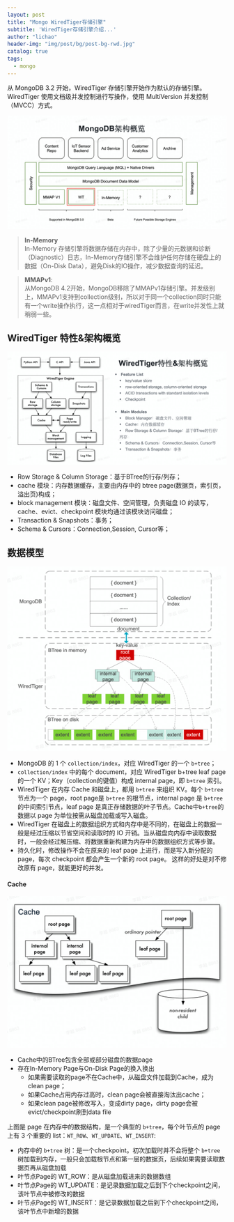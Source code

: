 ```yaml
---
layout: post
title: "Mongo WiredTiger存储引擎"
subtitle: 'WiredTiger存储引擎介绍...'
author: "lichao"
header-img: "img/post/bg/post-bg-rwd.jpg"
catalog: true
tags:
  - mongo 
---
```

 
从 MongoDB 3.2 开始，WiredTiger 存储引擎开始作为默认的存储引擎。WiredTiger 使用文档级并发控制进行写操作，使用 MultiVersion 并发控制（MVCC）方式。

![BSON](/img/post/store/mongo/整体架构.PNG)


> **In-Memory**     
> In-Memory 存储引擎将数据存储在内存中，除了少量的元数据和诊断（Diagnostic）日志，In-Memory存储引擎不会维护任何存储在硬盘上的数据（On-Disk Data），避免Disk的IO操作，减少数据查询的延迟。

> **MMAPv1**:      
> 从MongoDB 4.2开始，MongoDB移除了MMAPv1存储引擎。并发级别上，MMAPv1支持到collection级别，所以对于同一个collection同时只能有一个write操作执行，这一点相对于wiredTiger而言，在write并发性上就稍弱一些。

## WiredTiger 特性&架构概览
![BSON](/img/post/store/mongo/WiredTiger特性.PNG)

- Row Storage & Column Storage：基于BTree的行存/列存；
- cache 模块：内存数据缓存，主要由内存中的 btree page(数据页，索引页，溢出页)构成；
- block management 模块：磁盘文件、空间管理，负责磁盘 IO 的读写，cache、evict、checkpoint 模块均通过该模块访问磁盘；
- Transaction & Snapshots：事务；
- Schema & Cursors：Connection,Session, Cursor等；


## 数据模型
![BSON](/img/post/store/mongo/数据模型.PNG)

- MongoDB 的 1 个 ```collection/index```，对应 WiredTiger 的一个 ```b+tree```；
- ```collection/index``` 中的每个 document，对应 WiredTiger b+tree leaf page 的一个 KV；Key（collection的键值）构成 internal page，即 ```b+tree``` 索引。
- WiredTiger 在内存 Cache 和磁盘上，都用 ```b+tree``` 来组织 KV。每个 ```b+tree``` 节点为一个 page，root page是 ```b+tree``` 的根节点，internal page 是 ```b+tree``` 的中间索引节点，leaf page 是真正存储数据的叶子节点。Cache中```b+tree```的数据以 page 为单位按需从磁盘加载或写入磁盘。
- WiredTiger 在磁盘上的数据组织方式和内存中是不同的，在磁盘上的数据一般是经过压缩以节省空间和读取时的 IO 开销。当从磁盘向内存中读取数据时，一般会经过解压缩、将数据重新构建为内存中的数据组织方式等步骤。
- 持久化时，修改操作不会在原来的 leaf page 上进行，而是写入新分配的 page，每次 checkpoint 都会产生一个新的 root page。 这样的好处是对不修改原有 page，就能更好的并发。

#### Cache
![BSON](/img/post/store/mongo/cache_b+tree.png)

- Cache中的BTree包含全部或部分磁盘的数据page
- 存在In-Memory Page与On-Disk Page的换入换出
  - 如果需要读取的page不在Cache中，从磁盘文件加载到Cache，成为clean page；
  - 如果Cache占用内存过高时，clean page会被直接淘汰出cache；
  - 如果clean page被修改写入，变成dirty page，dirty page会被evict/checkpoint刷到data file











上图是 page 在内存中的数据结构，是一个典型的 ```b+tree```，每个叶节点的 page 上有 3 个重要的 list：```WT_ROW```、```WT_UPDATE```、```WT_INSERT```:



 




- 内存中的 ```b+tree``` 树：是一个checkpoint。初次加载时并不会将整个 ```b+tree``` 树加载到内存，一般只会加载根节点和第一层的数据页，后续如果需要读取数据页再从磁盘加载
- 叶节点Page的 WT_ROW：是从磁盘加载进来的数据数组
- 叶节点Page的 WT_UPDATE：是记录数据加载之后到下个checkpoint之间，该叶节点中被修改的数据
- 叶节点Page的 WT_INSERT：是记录数据加载之后到下个checkpoint之间，该叶节点中新增的数据